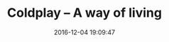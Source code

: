 ---
layout: post
title:  "Coldplay – A way of living"
date:   2016-12-04 19:09:47
ahrefurl: https://chaibapat.wordpress.com/2016/12/04/coldplay-a-way-of-living/
comments: true
categories: miscellaneous
---